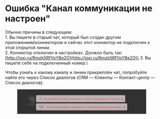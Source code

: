 # Ошибка "Канал коммуникации не настроен"

Обычно причины в следующем:\
1\. Вы пишете в старый чат, который был создан другим приложением\коннектором и сейчас этот коннектор не подключен к этой открытой линии.\
2\. Коннектор отключен в настройках. Должно быть так: [http://joxi.ru/Rmzk5RfYqYBe2O](http://joxi.ru/Rmzk5RfYqYBe2O)\
3\. Вы пишете себе на подключенный номер.\


Чтобы узнать к какому каналу и линии прикреплён чат, попробуйте найти его через Список диалогов (CRM — Клиенты — Контакт-центр — Список диалогов).

<figure><img src="../../.gitbook/assets/image (2).png" alt=""><figcaption></figcaption></figure>
